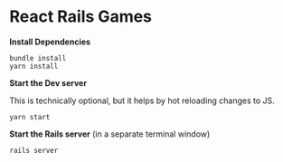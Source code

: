 # React Rails Games

**Install Dependencies**

```shell
bundle install
yarn install
```

**Start the Dev server**

This is technically optional, but it helps by hot reloading changes to JS.

```shell
yarn start
```

**Start the Rails server** (in a separate terminal window)

```shell
rails server
```

